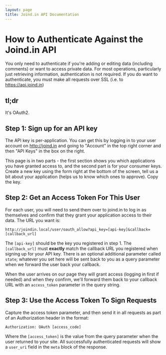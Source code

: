 ```yaml
---
layout: page
title: Joind.in API Documentation
---
```


# How to Authenticate Against the Joind.in API

You only need to authenticate if you're adding or editing data (including comments) or want to access private data. For most operations, particularly just retrieving information, authentication is not required. If you do want to authenticate, you must make all requests over SSL (i.e. to https://api.joind.in)

## tl;dr

It's OAuth2.

## Step 1: Sign up for an API key

The API key is per-application.  You can get this by logging in to your user account on http://joind.in and going to "Account" in the top right corner and then "API Keys" in the box on the right.

This page is in two parts - the first section shows you which applications you have granted access to, and the second part is for your consumer keys.  Create a new key using the form right at the bottom of the screen, tell us a bit about your application (helps us to know which ones to approve).  Copy the key.

## Step 2: Get an Access Token For This User

For each user, you will need to send them over to joind.in to log in as themselves and confirm that they grant your application access to their data.  The URL you want is:

    http://joindin.local/user/oauth_allow?api_key=[api-key]&callback=[callback_url]

The ``[api-key]`` should be the key you registered in step 1.  The ``[callback_url]`` must **exactly** match the callback URL you registered when signing up for your API key.  There is an optional additional parameter called ``state``; whatever you set here will be sent back to you as a query parameter when we forward the user back your callback.

When the user arrives on our page they will grant access (logging in first if needed) and when they confirm, we'll forward them back to your callback URL with an ``access_token`` parameter in the query string.

## Step 3:  Use the Access Token To Sign Requests

Capture the access token parameter, and then send it in all requests as part of an Authorization header in the format:

    Authorization: OAuth [access_code]

Where the ``[access_token]`` is the value from the query parameter when the user returned to your site.  All successfully authenticated requests will show a ``user_uri`` field in the ``meta`` block of the response.



